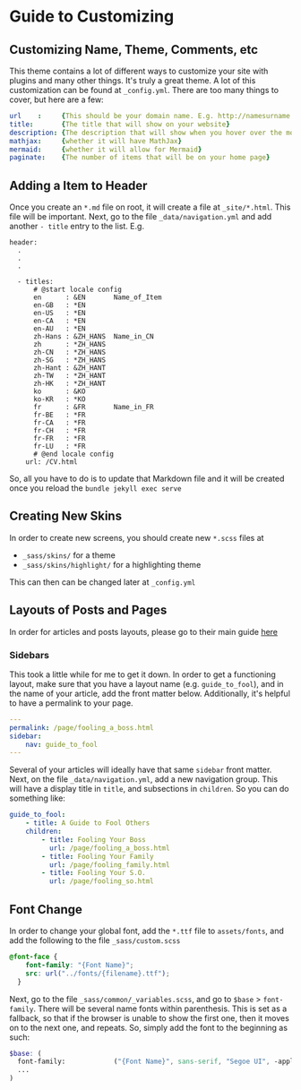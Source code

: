 # Guide to Customizing

## Customizing Name, Theme, Comments, etc

This theme contains a lot of different ways to customize your site with plugins and many other things. It's truly a great theme. A lot of this customization can be found at `_config.yml`. There are too many things to cover, but here are a few:
```yaml
url    :     {This should be your domain name. E.g. http://namesurname.com}
title:       {The title that will show on your website}
description: {The description that will show when you hover over the mouse over the title}
mathjax:     {whether it will have MathJax}
mermaid:     {whether it will allow for Mermaid}
paginate:    {The number of items that will be on your home page}
```

## Adding a Item to Header

Once you create an `*.md` file on root, it will create a file at `_site/*.html`. This file will be important. Next, go to the file `_data/navigation.yml` and add another `- title` entry to the list. E.g. 


```
header:
  .
  .
  .

  - titles:
      # @start locale config
      en      : &EN       Name_of_Item
      en-GB   : *EN
      en-US   : *EN
      en-CA   : *EN
      en-AU   : *EN
      zh-Hans : &ZH_HANS  Name_in_CN
      zh      : *ZH_HANS
      zh-CN   : *ZH_HANS
      zh-SG   : *ZH_HANS
      zh-Hant : &ZH_HANT  
      zh-TW   : *ZH_HANT
      zh-HK   : *ZH_HANT
      ko      : &KO       
      ko-KR   : *KO
      fr      : &FR       Name_in_FR
      fr-BE   : *FR
      fr-CA   : *FR
      fr-CH   : *FR
      fr-FR   : *FR
      fr-LU   : *FR
      # @end locale config
    url: /CV.html
```

So, all you have to do is to update that Markdown file and it will be created once you reload the `bundle jekyll exec serve`

## Creating New Skins

In order to create new screens, you should create new `*.scss` files at 
- `_sass/skins/` for a theme
- `_sass/skins/highlight/` for a highlighting theme

This can then can be changed later at `_config.yml`

## Layouts of Posts and Pages

In order for articles and posts layouts, please go to their main guide [here](https://tianqi.name/jekyll-TeXt-theme/samples.html)

### Sidebars

This took a little while for me to get it down. In order to get a functioning layout, make sure that you have a layout name (e.g. `guide_to_fool`), and in the name of your article, add the front matter below. Additionally, it's helpful to have a permalink to your page.

```yaml
---
permalink: /page/fooling_a_boss.html
sidebar:
    nav: guide_to_fool
---
```

Several of your articles will ideally have that same `sidebar` front matter. Next, on the file `_data/navigation.yml`, add a new navigation group. This will have a display title in `title`, and subsections in `children`. So you can do something like:

```yaml
guide_to_fool:
    - title: A Guide to Fool Others
    children: 
        - title: Fooling Your Boss
          url: /page/fooling_a_boss.html
        - title: Fooling Your Family
          url: /page/fooling_family.html
        - title: Fooling Your S.O.
          url: /page/fooling_so.html
```

## Font Change

In order to change your global font, add the `*.ttf` file to `assets/fonts`, and add the following to the file `_sass/custom.scss`

```scss
@font-face {
    font-family: "{Font Name}";
    src: url("../fonts/{filename}.ttf");
  }
```

Next, go to the file `_sass/common/_variables.scss`, and go to `$base` > `font-family`. There will be several name fonts within parenthesis. This is set as a fallback, so that if the browser is unable to show the first one, then it moves on to the next one, and repeats. So, simply add the font to the beginning as such:

```scss
$base: (
  font-family:            ("{Font Name}", sans-serif, "Segoe UI", -apple-system, BlinkMacSystemFont, Helvetica, Arial),
  ...
)
```